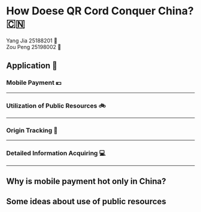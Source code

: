# How Doese QR Cord Conquer China?  :cn:

Yang  Jia 25188201   :girl:   
Zou Peng 25198002 :boy:

## Application :satellite:

### Mobile Payment :yen:
------

### Utilization of Public Resources :bike:
-----

### Origin Tracking :cow2:
-----

### Detailed Information Acquiring :computer:
-----

## Why is mobile payment hot only in China? 

## Some ideas about use of public resources
